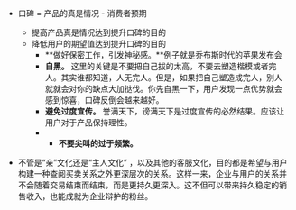 * 口碑 = 产品的真是情况 - 消费者预期
	* 提高产品真是情况达到提升口碑的目的
	* 降低用户的期望值达到提升口碑的目的
		* **做好保密工作，引发神秘感。**例子就是乔布斯时代的苹果发布会
		* **自黑。** 这里的关键是不要把自己拔的太高，不要去塑造楷模或者完人。其实谁都知道，人无完人。但是，如果把自己塑造成完人，别人就就会对你的缺点大加挞伐。你先自黑一下，用户发现一点优势就会感到惊喜，口碑反倒会越来越好。
		*  **避免过度宣传。** 誉满天下，谤满天下是过度宣传的必然结果。应该让用户对于产品保持理性。
		*  * **不要尖叫的过于频繁。**

* 不管是“亲”文化还是“主人文化”	，以及其他的客服文化，目的都是希望与用户构建一种查阅买卖关系之外更深层次的关系。这样一来，企业与用户的关系并不会随着交易结束而结束，而是更持久更深入。这不但可以带来持久稳定的销售收入，也能成就为企业辩护的粉丝。



